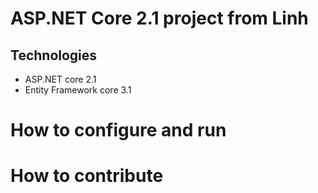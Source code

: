# ASP.NET Core 2.1 project from Linh
## Technologies
- ASP.NET core 2.1
- Entity Framework core 3.1
# How to configure and run
# How to contribute
